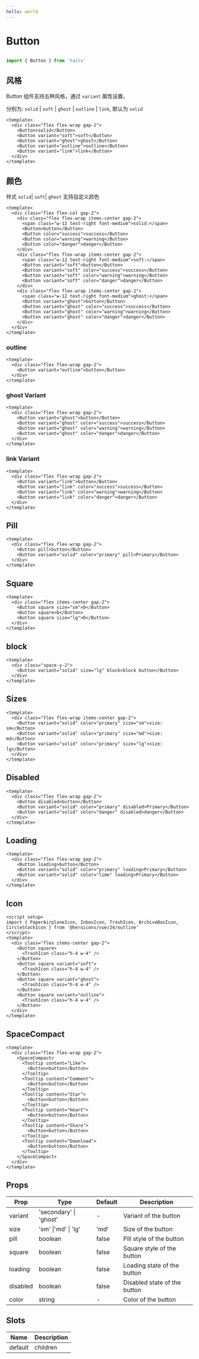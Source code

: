 ```yaml
---
hello: world
---
```


<script>
  import ButtonBooth from './booth/button.vue'
</script>

# Button

##

<ButtonBooth/>

```ts
import { Button } from 'tailv'
```

## 风格

Button 组件支持五种风格，通过 `variant` 属性设置。

分别为: `solid` | `soft` | `ghost` | `outline` | `link`, 默认为 `solid`

```vue demo title=默认样式
<template>
  <div class="flex flex-wrap gap-2">
    <Button>solid</Button>
    <Button variant="soft">soft</Button>
    <Button variant="ghost">ghost</Button>
    <Button variant="outline">outline</Button>
    <Button variant="link">link</Button>
  </div>
</template>
```

## 颜色

样式 `solid`| `soft`| `ghost` 支持自定义颜色

```vue demo title=默认样式
<template>
  <div class="flex flex-col gap-2">
    <div class="flex flex-wrap items-center gap-2">
      <span class="w-12 text-right font-medium">solid:</span>
      <Button>button</Button>
      <Button color="success">success</Button>
      <Button color="warning">warning</Button>
      <Button color="danger">danger</Button>
    </div>
    <div class="flex flex-wrap items-center gap-2">
      <span class="w-12 text-right font-medium">soft:</span>
      <Button variant="soft">button</Button>
      <Button variant="soft" color="success">success</Button>
      <Button variant="soft" color="warning">warning</Button>
      <Button variant="soft" color="danger">danger</Button>
    </div>
    <div class="flex flex-wrap items-center gap-2">
      <span class="w-12 text-right font-medium">ghost:</span>
      <Button variant="ghost">button</Button>
      <Button variant="ghost" color="success">success</Button>
      <Button variant="ghost" color="warning">warning</Button>
      <Button variant="ghost" color="danger">danger</Button>
    </div>
  </div>
</template>
```

### outline

```vue demo title=默认样式
<template>
  <div class="flex flex-wrap gap-2">
    <Button variant="outline">button</Button>
  </div>
</template>
```

### ghost Variant

```vue demo
<template>
  <div class="flex flex-wrap gap-2">
    <Button variant="ghost">button</Button>
    <Button variant="ghost" color="success">success</Button>
    <Button variant="ghost" color="warning">warning</Button>
    <Button variant="ghost" color="danger">danger</Button>
  </div>
</template>
```

### link Variant

```vue demo
<template>
  <div class="flex flex-wrap gap-2">
    <Button variant="link">button</Button>
    <Button variant="link" color="success">success</Button>
    <Button variant="link" color="warning">warning</Button>
    <Button variant="link" color="danger">danger</Button>
  </div>
</template>
```

## Pill

```vue demo
<template>
  <div class="flex flex-wrap gap-2">
    <Button pill>button</Button>
    <Button variant="solid" color="primary" pill>Primary</Button>
  </div>
</template>
```

## Square

```vue demo
<template>
  <div class="flex items-center gap-2">
    <Button square size="sm">D</Button>
    <Button square>D</Button>
    <Button square size="lg">D</Button>
  </div>
</template>
```

## block

```vue demo
<template>
  <div class="space-y-2">
    <Button variant="solid" size="lg" block>block button</Button>
  </div>
</template>
```

## Sizes

```vue demo
<template>
  <div class="flex flex-wrap items-center gap-2">
    <Button variant="solid" color="primary" size="sm">size: sm</Button>
    <Button variant="solid" color="primary" size="md">size: md</Button>
    <Button variant="solid" color="primary" size="lg">size: lg</Button>
  </div>
</template>
```

## Disabled

```vue demo
<template>
  <div class="flex flex-wrap gap-2">
    <Button disabled>button</Button>
    <Button variant="solid" color="primary" disabled>Primary</Button>
    <Button variant="solid" color="danger" disabled>danger</Button>
  </div>
</template>
```

## Loading

```vue demo
<template>
  <div class="flex flex-wrap gap-2">
    <Button loading>button</Button>
    <Button variant="solid" color="primary" loading>Primary</Button>
    <Button variant="solid" color="lime" loading>Primary</Button>
  </div>
</template>
```

## Icon

```vue demo
<script setup>
import { PaperAirplaneIcon, InboxIcon, TrashIcon, ArchiveBoxIcon, CircleStackIcon } from '@heroicons/vue/24/outline'
</script>
<template>
  <div class="flex items-center gap-2">
    <Button square>
      <TrashIcon class="h-4 w-4" />
    </Button>
    <Button square variant="soft">
      <TrashIcon class="h-4 w-4" />
    </Button>
    <Button square variant="ghost">
      <TrashIcon class="h-4 w-4" />
    </Button>
    <Button square variant="outline">
      <TrashIcon class="h-4 w-4" />
    </Button>
  </div>
</template>
```

## SpaceCompact

```vue demo
<template>
  <div class="flex flex-wrap gap-2">
    <SpaceCompact>
      <Tooltip content="Like">
        <Button>button</Button>
      </Tooltip>
      <Tooltip content="Comment">
        <Button>button</Button>
      </Tooltip>
      <Tooltip content="Star">
        <Button>button</Button>
      </Tooltip>
      <Tooltip content="Heart">
        <Button>button</Button>
      </Tooltip>
      <Tooltip content="Share">
        <Button>button</Button>
      </Tooltip>
      <Tooltip content="Download">
        <Button>button</Button>
      </Tooltip>
    </SpaceCompact>
  </div>
</template>
```

## Props

| Prop     | Type                   | Default | Description                  |
| -------- | ---------------------- | ------- | ---------------------------- |
| variant  | 'secondary' \| 'ghost' | -       | Variant of the button        |
| size     | 'sm' \|'md' \| 'lg'    | 'md'    | Size of the button           |
| pill     | boolean                | false   | Pill style of the button     |
| square   | boolean                | false   | Square style of the button   |
| loading  | boolean                | false   | Loading state of the button  |
| disabled | boolean                | false   | Disabled state of the button |
| color    | string                 | -       | Color of the button          |

## Slots

| Name    | Description |
| ------- | ----------- |
| default | children    |
